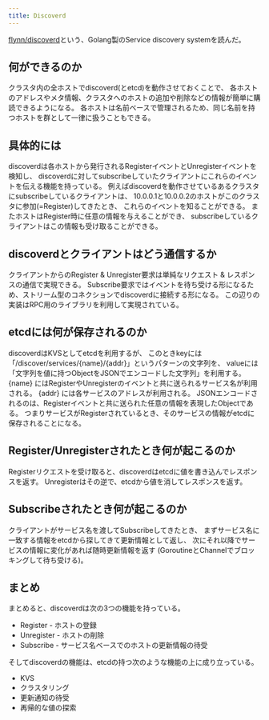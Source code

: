 ```yaml
---
title: Discoverd
---
```


[flynn/discoverd](https://github.com/flynn/discoverd)という、Golang製のService discovery systemを読んだ。

## 何ができるのか
クラスタ内の全ホストでdiscoverd(とetcd)を動作させておくことで、
各ホストのアドレスやメタ情報、クラスタへのホストの追加や削除などの情報が簡単に購読できるようになる。
各ホストは名前ベースで管理されるため、同じ名前を持つホストを群として一律に扱うこともできる。

## 具体的には
discoverdは各ホストから発行されるRegisterイベントとUnregisterイベントを検知し、
discoverdに対してsubscribeしていたクライアントにこれらのイベントを伝える機能を持っている。
例えばdiscoverdを動作させているあるクラスタにsubscribeしているクライアントは、
10.0.0.1と10.0.0.2のホストがこのクラスタに参加(=Register)してきたとき、
これらのイベントを知ることができる。
またホストはRegister時に任意の情報を与えることができ、
subscribeしているクライアントはこの情報も受け取ることができる。

## discoverdとクライアントはどう通信するか
クライアントからのRegister & Unregister要求は単純なリクエスト & レスポンスの通信で実現できる。
Subscribe要求ではイベントを待ち受ける形になるため、ストリーム型のコネクションでdiscoverdに接続する形になる。
この辺りの実装はRPC用のライブラリを利用して実現されている。

## etcdには何が保存されるのか
discoverdはKVSとしてetcdを利用するが、
このときkeyには「/discover/services/{name}/{addr}」というパターンの文字列を、
valueには「文字列を値に持つObjectをJSONでエンコードした文字列」を利用する。
{name} にはRegisterやUnregisterのイベントと共に送られるサービス名が利用される。
{addr} には各サービスのアドレスが利用される。
JSONエンコードされるのは、Registerイベントと共に送られた任意の情報を表現したObjectである。
つまりサービスがRegisterされているとき、そのサービスの情報がetcdに保存されることになる。

## Register/Unregisterされたとき何が起こるのか
Registerリクエストを受け取ると、discoverdはetcdに値を書き込んでレスポンスを返す。
Unregisterはその逆で、etcdから値を消してレスポンスを返す。

## Subscribeされたとき何が起こるのか
クライアントがサービス名を渡してSubscribeしてきたとき、
まずサービス名に一致する情報をetcdから探してきて更新情報として返し、
次にそれ以降でサービスの情報に変化があれば随時更新情報を返す
(GoroutineとChannelでブロッキングして待ち受ける)。

## まとめ
まとめると、discoverdは次の3つの機能を持っている。

* Register - ホストの登録
* Unregister - ホストの削除
* Subscribe - サービス名ベースでのホストの更新情報の待受

そしてdiscoverdの機能は、etcdの持つ次のような機能の上に成り立っている。

* KVS
* クラスタリング
* 更新通知の待受
* 再帰的な値の探索
